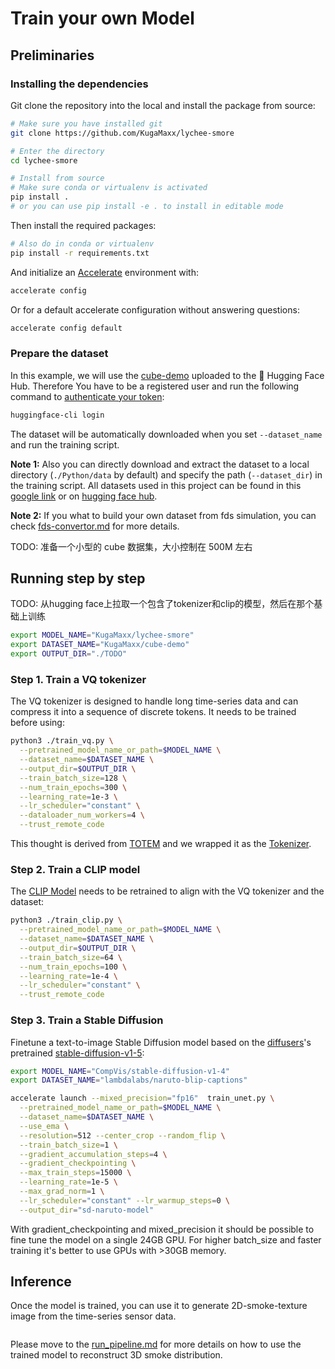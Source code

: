 # Train your own Model

## Preliminaries

### Installing the dependencies

Git clone the repository into the local and install the package from source:

```bash
# Make sure you have installed git
git clone https://github.com/KugaMaxx/lychee-smore

# Enter the directory
cd lychee-smore

# Install from source
# Make sure conda or virtualenv is activated
pip install .
# or you can use pip install -e . to install in editable mode
```

Then install the required packages:

```bash
# Also do in conda or virtualenv
pip install -r requirements.txt
```

And initialize an [Accelerate](https://github.com/huggingface/accelerate/)
environment with:

```bash
accelerate config
```

Or for a default accelerate configuration without answering questions:

```bash
accelerate config default
```

### Prepare the dataset

In this example, we will use the 
[cube-demo](https://huggingface.co/datasets/lambdalabs/naruto-blip-captions)
uploaded to the 🤗 Hugging Face Hub. Therefore You have to be a registered 
user and run the following command to 
[authenticate your token](https://huggingface.co/docs/hub/security-tokens):

```bash
huggingface-cli login
```

The dataset will be automatically downloaded when you set `--dataset_name` and
run the training script.

**Note 1:** Also you can directly download and extract the dataset to a local
directory (`./Python/data` by default) and specify the path (`--dataset_dir`)
in the training script. All datasets used in this project can be found in this
[google link](https://huggingface.co/datasets) or on
[hugging face hub]().

**Note 2:** If you what to build your own dataset from fds simulation, you can
check [fds-convertor.md]() for more details.

TODO: 准备一个小型的 cube 数据集，大小控制在 500M 左右

## Running step by step

TODO: 从hugging face上拉取一个包含了tokenizer和clip的模型，然后在那个基础上训练

```bash
export MODEL_NAME="KugaMaxx/lychee-smore"
export DATASET_NAME="KugaMaxx/cube-demo"
export OUTPUT_DIR="./TODO"
```

### Step 1. Train a VQ tokenizer

The VQ tokenizer is designed to handle long time-series data and can compress it
 into a sequence of discrete tokens. It needs to be trained before using:

```bash
python3 ./train_vq.py \
  --pretrained_model_name_or_path=$MODEL_NAME \
  --dataset_name=$DATASET_NAME \
  --output_dir=$OUTPUT_DIR \
  --train_batch_size=128 \
  --num_train_epochs=300 \
  --learning_rate=1e-3 \
  --lr_scheduler="constant" \
  --dataloader_num_workers=4 \
  --trust_remote_code
```

This thought is derived from 
[TOTEM](https://github.com/SaberaTalukder/TOTEM) and we wrapped it as the
 [Tokenizer](https://huggingface.co/docs/transformers/en/main_classes/tokenizer).

### Step 2. Train a CLIP model

The [CLIP Model](https://github.com/openai/CLIP) needs to be retrained to align
 with the VQ tokenizer and the dataset:

```bash
python3 ./train_clip.py \
  --pretrained_model_name_or_path=$MODEL_NAME \
  --dataset_name=$DATASET_NAME \
  --output_dir=$OUTPUT_DIR \
  --train_batch_size=64 \
  --num_train_epochs=100 \
  --learning_rate=1e-4 \
  --lr_scheduler="constant" \
  --trust_remote_code
```

### Step 3. Train a Stable Diffusion

Finetune a text-to-image Stable Diffusion model based on the
[diffusers](https://huggingface.co/docs/diffusers/en/index)'s pretrained
[stable-diffusion-v1-5](https://huggingface.co/CompVis/stable-diffusion-v1-5):

```bash
export MODEL_NAME="CompVis/stable-diffusion-v1-4"
export DATASET_NAME="lambdalabs/naruto-blip-captions"

accelerate launch --mixed_precision="fp16"  train_unet.py \
  --pretrained_model_name_or_path=$MODEL_NAME \
  --dataset_name=$DATASET_NAME \
  --use_ema \
  --resolution=512 --center_crop --random_flip \
  --train_batch_size=1 \
  --gradient_accumulation_steps=4 \
  --gradient_checkpointing \
  --max_train_steps=15000 \
  --learning_rate=1e-5 \
  --max_grad_norm=1 \
  --lr_scheduler="constant" --lr_warmup_steps=0 \
  --output_dir="sd-naruto-model"
```

With gradient_checkpointing and mixed_precision it should be possible to fine tune
the model on a single 24GB GPU. For higher batch_size and faster training it's
better to use GPUs with >30GB memory.

## Inference

Once the model is trained, you can use it to generate 2D-smoke-texture image
 from the time-series sensor data.

```python
```

Please move to the [run_pipeline.md]() for more details on how to use the
 trained model to reconstruct 3D smoke distribution.